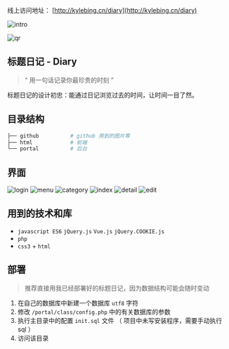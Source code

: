 
线上访问地址： [http://kylebing.cn/diary](http://kylebing.cn/diary)


![intro](https://github.com/KyleBing/diary/blob/master/github/intro.png?raw=true)

![qr](https://github.com/KyleBing/diary/blob/master/github/page-qr.png?raw=true)

## 标题日记 - Diary

> “ 用一句话记录你最珍贵的时刻 ”

标题日记的设计初忠：能通过日记浏览过去的时间，让时间一目了然。


## 目录结构

```bash
├── github          # github 用到的图片等
├── html            # 前端
└── portal          # 后台
```


## 界面

![login](https://github.com/KyleBing/diary/blob/master/github/page-login.png?raw=true)
![menu](https://github.com/KyleBing/diary/blob/master/github/page-menu.png?raw=true)
![category](https://github.com/KyleBing/diary/blob/master/github/page-category.png?raw=true)
![index](https://github.com/KyleBing/diary/blob/master/github/page-index.png?raw=true)
![detail](https://github.com/KyleBing/diary/blob/master/github/page-detail.png?raw=true)
![edit](https://github.com/KyleBing/diary/blob/master/github/page-edit.png?raw=true)


## 用到的技术和库

- `javascript ES6` `jQuery.js` `Vue.js` `jQuery.COOKIE.js`
- `php`
- `css3` + `html`


## 部署

> 推荐直接用我已经部署好的标题日记，因为数据结构可能会随时变动

1. 在自己的数据库中新建一个数据库 `utf8` 字符
2. 修改 `/portal/class/config.php` 中的有关数据库的参数
3. 执行主目录中的配置 `init.sql` 文件 （ 项目中未写安装程序，需要手动执行sql ）
4. 访问该目录





